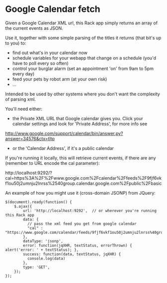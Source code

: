 Google Calendar fetch
=====================

Given a Google Calendar XML url, this Rack app simply returns an array of the current events as JSON.

Use it, together with some simple parsing of the titles it returns (that bit's up to you) to:

* find out what's in your calendar now
* schedule variables for your webapp that change on a schedule (you'd have to poll every so often)
* control your burglar alarm (set an appointment 'on' from 9am to 5pm every day)
* feed your pets by robot arm (at your own risk)
* ...

Intended to be used by other systems where you don't want the complexity of parsing xml.

You'll need either:

* the Private XML URL that Google calendar gives you.  Click your calendar settings
and look for 'Private Address', for more info see

http://www.google.com/support/calendar/bin/answer.py?answer=34576&ctx=tltp

* or the 'Calendar Address', if it's a public calendar

If you're running it locally, this will retrieve current events, if there are any (remember to URL encode the cal parameter):

http://localhost:9292/?cal=https%3A%2F%2Fwww.google.com%2Fcalendar%2Ffeeds%2F9fjf6vkf1ou50j2umnju2lnrss%2540group.calendar.google.com%2Fpublic%2Fbasic

An example of how you might use it (cross-domain JSONP) from JQuery:

    $(document).ready(function() {
        $.ajax({
            url: 'http://localhost:9292',  // or wherever you're running this Rack app
            data: {
              // pass the xml feed you get from google calendar
              "cal" : "https://www.google.com/calendar/feeds/9fjf6vkf1ou50j2umnju2lnrss%40group.calendar.google.com/public/basic"
            },
            dataType: 'jsonp',
            error: function(jqXHR, textStatus, errorThrown) { alert('error: ' + textStatus); },
            success: function(data, textStatus, jqXHR) { 
              console.log(data) 
            },
            type: 'GET',
        });
    });